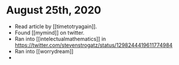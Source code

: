 # August 25th, 2020
- Read article by [[timetotryagain]].
- Found [[mymind]] on twitter.
- Ran into [[intelectualmathematics]] in https://twitter.com/stevenstrogatz/status/1298244419611774984
- Ran into [[worrydream]]
- 

